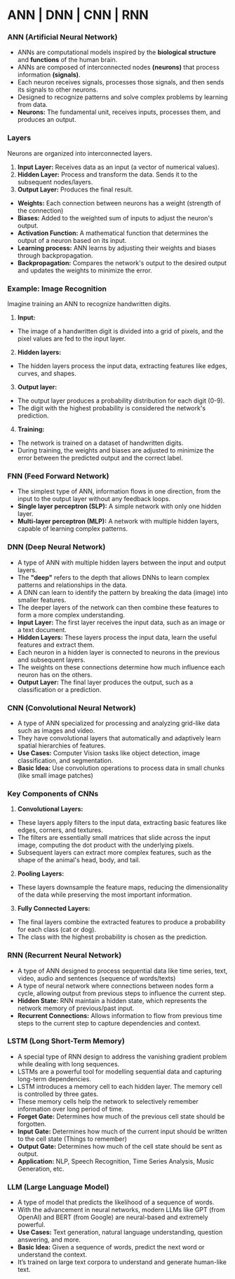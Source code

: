# ANN | DNN | CNN | RNN

### ANN (Artificial Neural Network)
- ANNs are computational models inspired by the **biological structure** and **functions** of the human brain.
- ANNs are composed of interconnected nodes **(neurons)** that process information **(signals)**.
- Each neuron receives signals, processes those signals, and then sends its signals to other neurons.
- Designed to recognize patterns and solve complex problems by learning from data.
- **Neurons:** The fundamental unit, receives inputs, processes them, and produces an output.

### Layers 
Neurons are organized into interconnected layers.
1. **Input Layer:** Receives data as an input (a vector of numerical values).
2. **Hidden Layer:** Process and transform the data. Sends it to the subsequent nodes/layers.
3. **Output Layer:** Produces the final result.
- **Weights:** Each connection between neurons has a weight (strength of the connection)
- **Biases:** Added to the weighted sum of inputs to adjust the neuron's output.
- **Activation Function:** A mathematical function that determines the output of a neuron based on its input.
- **Learning process:** ANN learns by adjusting their weights and biases through backpropagation.
- **Backpropagation:** Compares the network's output to the desired output and updates the weights to minimize the error. 

### Example: Image Recognition
Imagine training an ANN to recognize handwritten digits.

1. **Input:** 
- The image of a handwritten digit is divided into a grid of pixels, and the pixel values are fed to the input layer.

2. **Hidden layers:** 
- The hidden layers process the input data, extracting features like edges, curves, and shapes.

3. **Output layer:** 
- The output layer produces a probability distribution for each digit (0-9).
- The digit with the highest probability is considered the network's prediction.

4. **Training:** 
- The network is trained on a dataset of handwritten digits.
- During training, the weights and biases are adjusted to minimize the error between the predicted output and the correct label.

### FNN (Feed Forward Network)
- The simplest type of ANN, information flows in one direction, from the input to the output layer without any feedback loops.
- **Single layer perceptron (SLP):** A simple network with only one hidden layer.
- **Multi-layer perceptron (MLP):** A network with multiple hidden layers, capable of learning complex patterns.

### DNN (Deep Neural Network)
- A type of ANN with multiple hidden layers between the input and output layers.
- The **"deep"** refers to the depth that allows DNNs to learn complex patterns and relationships in the data.
- A DNN can learn to identify the pattern by breaking the data (image) into smaller features.
- The deeper layers of the network can then combine these features to form a more complex understanding.
- **Input Layer:** The first layer receives the input data, such as an image or a text document.
- **Hidden Layers:** These layers process the input data, learn the useful features and extract them.
- Each neuron in a hidden layer is connected to neurons in the previous and subsequent layers.
- The weights on these connections determine how much influence each neuron has on the others.
- **Output Layer:** The final layer produces the output, such as a classification or a prediction.

### CNN (Convolutional Neural Network)
- A type of ANN specialized for processing and analyzing grid-like data such as images and video.
- They have convolutional layers that automatically and adaptively learn spatial hierarchies of features.
- **Use Cases:** Computer Vision tasks like object detection, image classification, and segmentation.
- **Basic Idea:** Use convolution operations to process data in small chunks (like small image patches)

### Key Components of CNNs
1. **Convolutional Layers:** 
- These layers apply filters to the input data, extracting basic features like edges, corners, and textures.
- The filters are essentially small matrices that slide across the input image, computing the dot product with the underlying pixels.
- Subsequent layers can extract more complex features, such as the shape of the animal's head, body, and tail.

2. **Pooling Layers:** 
- These layers downsample the feature maps, reducing the dimensionality of the data while preserving the most important information.

3. **Fully Connected Layers:** 
- The final layers combine the extracted features to produce a probability for each class (cat or dog).
- The class with the highest probability is chosen as the prediction.

### RNN (Recurrent Neural Network)
- A type of ANN designed to process sequential data like time series, text, video, audio and sentences (sequence of words/texts)
- A type of neural network where connections between nodes form a cycle, allowing output from previous steps to influence the current step.
- **Hidden State:** RNN maintain a hidden state, which represents the network memory of previous/past input.
- **Recurrent Connections:** Allows information to flow from previous time steps to the current step to capture dependencies and context.

### LSTM (Long Short-Term Memory)
- A special type of RNN design to address the vanishing gradient problem while dealing with long sequences.
- LSTMs are a powerful tool for modelling sequential data and capturing long-term dependencies.
- LSTM introduces a memory cell to each hidden layer. The memory cell is controlled by three gates.
- These memory cells help the network to selectively remember information over long period of time.
- **Forget Gate:** Determines how much of the previous cell state should be forgotten.
- **Input Gate:** Determines how much of the current input should be written to the cell state (Things to remember)
- **Output Gate:** Determines how much of the cell state should be sent as output.
- **Application:** NLP, Speech Recognition, Time Series Analysis, Music Generation, etc.

### LLM (Large Language Model)
- A type of model that predicts the likelihood of a sequence of words.
- With the advancement in neural networks, modern LLMs like GPT (from OpenAI) and BERT (from Google) are neural-based and extremely powerful.
- **Use Cases:** Text generation, natural language understanding, question answering, and more.
- **Basic Idea:** Given a sequence of words, predict the next word or understand the context.
- It’s trained on large text corpora to understand and generate human-like text.

